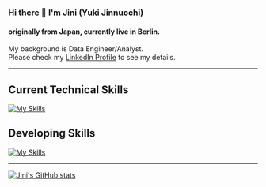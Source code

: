### Hi there 👋 I'm Jini (Yuki Jinnuochi)
#### originally from Japan, currently live in Berlin.
My background is Data Engineer/Analyst.<br>
Please check my [LinkedIn Profile](https://www.linkedin.com/in/yuki-jinnouchi/) to see my details.

----

## Current Technical Skills
[![My Skills](https://skillicons.dev/icons?i=c,py,r,bash,linux,git,github,docker,vscode,ableton,ai,ps&theme=dark&perline=9)](https://skillicons.dev)

## Developing Skills
[![My Skills](https://skillicons.dev/icons?i=cpp,ruby,rails,react,mysql,aws,gcp,vim,neovim&theme=dark&perline=9)](https://skillicons.dev)

----
[![Jini's GitHub stats](https://github-readme-stats.vercel.app/api?username=yuki-jinnouchi)](https://github.com/anuraghazra/github-readme-stats)


<!--
**yuki-jinnouchi/yuki-jinnouchi** is a ✨ _special_ ✨ repository because its `README.md` (this file) appears on your GitHub profile.

Here are some ideas to get you started:

- 🔭 I’m currently working on ...
- 🌱 I’m currently learning ...
- 👯 I’m looking to collaborate on ...
- 🤔 I’m looking for help with ...
- 💬 Ask me about ...
- 📫 How to reach me: ...
- 😄 Pronouns: ...
- ⚡ Fun fact: ...
-->
